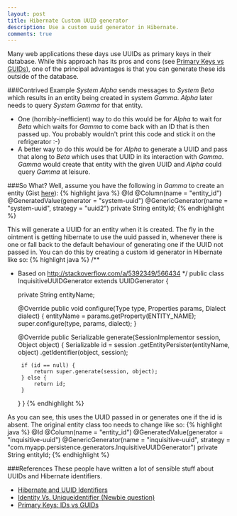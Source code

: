 ```yaml
---
layout: post
title: Hibernate Custom UUID generator
description: Use a custom uuid generator in Hibernate.
comments: true
---
```


Many web applications these days use UUIDs as primary keys in their database. While this approach has its pros and cons (see [Primary Keys vs GUIDs](http://blog.codinghorror.com/primary-keys-ids-versus-guids/)), one of the principal advantages is that you can generate these ids outside of the database.

###Contrived Example
_*System Alpha*_ sends messages to _*System Beta*_ which results in an entity being created in system _*Gamma*_. _*Alpha*_ later needs to query _*System Gamma*_ for that entity.

- One (horribly-inefficient) way to do this would be for _*Alpha*_ to wait for _*Beta*_ which waits for _*Gamma*_ to come back with an ID that is then passed up. You probably wouldn't print this code and stick it on the refrigerator :-)
- A better way to do this would be for _*Alpha*_ to generate a UUID and pass that along to _*Beta*_ which uses that UUID in its interaction with _*Gamma*_. _*Gamma*_ would create that entity with the given UUID and _*Alpha*_ could query _*Gamma*_ at leisure.

###So What?
Well, assume you have the following in _*Gamma*_ to create an entity (Gist [here](https://gist.github.com/rajivrnair/2f660011d821002ecc4c)):
{% highlight java %}
@Id
@Column(name = "entity_id")
@GeneratedValue(generator = "system-uuid")
@GenericGenerator(name = "system-uuid", strategy = "uuid2")
private String entityId;
{% endhighlight %}

This will generate a UUID for an entity when it is created. The fly in the ointment is getting hibernate to use the uuid passed in, whenever there is one or fall back to the default behaviour of generating one if the UUID not passed in. You can do this by creating a custom id generator in Hibernate like so:
{% highlight java %}
/**
 * Based on http://stackoverflow.com/a/5392349/566434
 */
public class InquisitiveUUIDGenerator extends UUIDGenerator {

    private String entityName;

    @Override
    public void configure(Type type, Properties params, Dialect dialect) {
        entityName = params.getProperty(ENTITY_NAME);
        super.configure(type, params, dialect);
    }

    @Override
    public Serializable generate(SessionImplementor session, Object object) {
        Serializable id = session
                .getEntityPersister(entityName, object)
                .getIdentifier(object, session);

        if (id == null) {
            return super.generate(session, object);
        } else {
            return id;
        }
    }
}
{% endhighlight %}

As you can see, this uses the UUID passed in or generates one if the id is absent. The original entity class too needs to change like so:
{% highlight java %}
@Id
@Column(name = "entity_id")
@GeneratedValue(generator = "inquisitive-uuid")
@GenericGenerator(name = "inquisitive-uuid", strategy = "com.myapp.persistence.generators.InquisitiveUUIDGenerator")
private String entityId;
{% endhighlight %}

###References
These people have written a lot of sensible stuff about UUIDs and Hibernate identifiers.

- [Hibernate and UUID Identifiers](http://vladmihalcea.com/2014/07/01/hibernate-and-uuid-identifiers/)
- [Identity Vs. Uniqueidentifier (Newbie question)](https://groups.google.com/forum/?hl=en#!msg/microsoft.public.sqlserver.programming/qtCRhLLM9Kk/tg9vDfjbYW0J)
- [Primary Keys: IDs vs GUIDs](http://blog.codinghorror.com/primary-keys-ids-versus-guids/)
